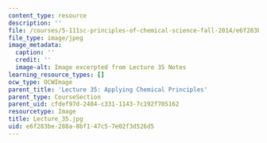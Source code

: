 ```yaml
---
content_type: resource
description: ''
file: /courses/5-111sc-principles-of-chemical-science-fall-2014/e6f283be288a8bf147c57e02f3d526d5_Lecture_35.jpg
file_type: image/jpeg
image_metadata:
  caption: ''
  credit: ''
  image-alt: Image excerpted from Lecture 35 Notes
learning_resource_types: []
ocw_type: OCWImage
parent_title: 'Lecture 35: Applying Chemical Principles'
parent_type: CourseSection
parent_uid: cfdef97d-2484-c331-1143-7c192f705162
resourcetype: Image
title: Lecture_35.jpg
uid: e6f283be-288a-8bf1-47c5-7e02f3d526d5
---
```

